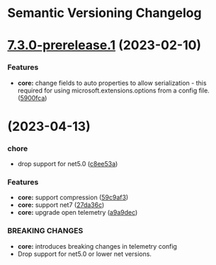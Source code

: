 # Semantic Versioning Changelog

# [7.3.0-prerelease.1](https://github.com/dinavinter/Http.Options/compare/v7.2.0...v7.3.0-prerelease.1) (2023-02-10)


### Features

* **core:** change fields to auto properties to allow serialization - this required for using microsoft.extensions.options from a config file. ([5900fca](https://github.com/dinavinter/Http.Options/commit/5900fca0678b3dea3b16ee98f9fa6f2cda9a9df5))
# [](https://github.com/dinavinter/Http.Options/compare/v7.3.0-prerelease.1...v) (2023-04-13)


### chore

* drop support for net5.0 ([c8ee53a](https://github.com/dinavinter/Http.Options/commit/c8ee53a7d91d54609888041a0f52b0269edcea4e))


### Features

* **core:** support compression ([59c9af3](https://github.com/dinavinter/Http.Options/commit/59c9af3743e23900db579097058a82e582e985c9))
* **core:** support net7 ([27da36c](https://github.com/dinavinter/Http.Options/commit/27da36c6c584d51efbfb31d6a918686483a418c6))
* **core:** upgrade open telemetry ([a9a9dec](https://github.com/dinavinter/Http.Options/commit/a9a9dec3aa92c93af14357792edea82d7f39b012))


### BREAKING CHANGES

* **core:** introduces breaking changes in telemetry config
* Drop support for net5.0 or lower net versions.
